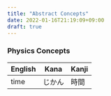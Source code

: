 ```yaml
---
title: "Abstract Concepts"
date: 2022-01-16T21:19:09+09:00
draft: true
---
```

### Physics Concepts
| English | Kana   | Kanji |
|---------|--------|-------|
| time    | じかん | 時間  |
